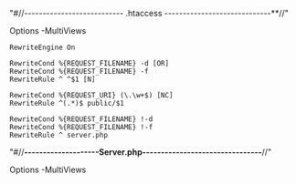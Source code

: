 "#//--------------------------- .htaccess -----------------------------**//"

<IfModule mod_rewrite.c>
    <IfModule mod_negotiation.c>
        Options -MultiViews
    </IfModule>

    RewriteEngine On

    RewriteCond %{REQUEST_FILENAME} -d [OR]
    RewriteCond %{REQUEST_FILENAME} -f
    RewriteRule ^ ^$1 [N]

    RewriteCond %{REQUEST_URI} (\.\w+$) [NC]
    RewriteRule ^(.*)$ public/$1

    RewriteCond %{REQUEST_FILENAME} !-d
    RewriteCond %{REQUEST_FILENAME} !-f
    RewriteRule ^ server.php
</IfModule>




"#//**--------------------Server.php--------------------------------**//"

Options -MultiViews
<?php
    $uri = urldecode(
        parse_url($_SERVER['REQUEST_URI'], PHP_URL_PATH)
    );
if ($uri !== '/' && file_exists(__DIR__.'/public'.$uri)) {
    return false;
}

require_once __DIR__.'/public/index.php';
